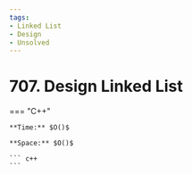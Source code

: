 ```yaml
---
tags:
- Linked List
- Design
- Unsolved
---
```



# 707. Design Linked List

=== "C++"

    **Time:** $O()$

    **Space:** $O()$

    ``` c++
    ```